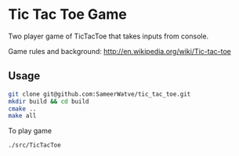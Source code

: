 # Tic Tac Toe Game

Two player game of TicTacToe that takes inputs from console.

Game rules and background:
http://en.wikipedia.org/wiki/Tic-tac-toe


## Usage

```sh
git clone git@github.com:SameerWatve/tic_tac_toe.git
mkdir build && cd build
cmake ..
make all
```

To play game

```sh
./src/TicTacToe
```
